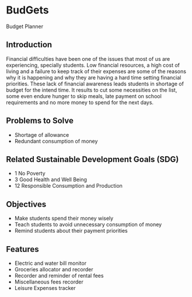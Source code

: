 # BudGets
Budget Planner 

## Introduction
  Financial difficulties have been one of the issues that most of us are experiencing, specially students. Low financial resources, a high cost of living and a failure to keep track of their expenses are some of the reasons why it is happening and why they are having a hard time setting financial priorities. These lack of financial awareness leads students in shortage of budget for the intend time. It results to cut some necessities on the list, some even endure hunger to skip meals, late payment on school requirements and no more money to spend for the next days.

## Problems to Solve

- Shortage of allowance
- Redundant consumption of money

## Related Sustainable Development Goals (SDG)
- 1 No Poverty
- 3 Good Health and Well Being
- 12 Responsible Consumption and Production

## Objectives

- Make students spend their money wisely
- Teach students to avoid unnecessary consumption of money
- Remind students about their payment priorities

## Features

- Electric and water bill monitor
- Groceries allocator and recorder
- Recorder and reminder of rental fees
- Miscellaneous fees recorder
- Leisure Expenses tracker


